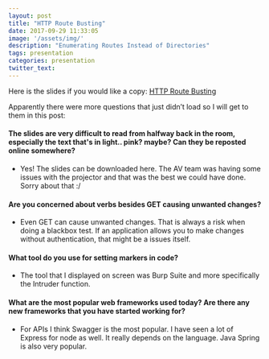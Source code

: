 ```yaml
---
layout: post
title: "HTTP Route Busting"
date: 2017-09-29 11:33:05
image: '/assets/img/'
description: "Enumerating Routes Instead of Directories"
tags: presentation
categories: presentation
twitter_text:
---
```

Here is the slides if you would like a copy:
[HTTP Route Busting](/assets/files/HTTP-Route-Busting.pdf)

Apparently there were more questions that just didn’t load so I will get to them in this post:

#### The slides are very difficult to read from halfway back in the room, especially the text that's in light.. pink?  maybe?  Can they be reposted online somewhere?

* Yes! The slides can be downloaded here. The AV team was having some issues with the projector and that was the best we could have done. Sorry about that :/

#### Are you concerned about verbs besides GET causing unwanted changes?

* Even GET can cause unwanted changes. That is always a risk when doing a blackbox test. If an application allows you to make changes without authentication, that might be a issues itself.

#### What tool do you use for setting markers in code?

* The tool that I displayed on screen was Burp Suite and more specifically the Intruder function.

#### What are the most popular web frameworks used today?  Are there any new frameworks that you have started working for?

* For APIs I think Swagger is the most popular. I have seen a lot of Express for node as well. It really depends on the language. Java Spring is also very popular.

